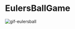 # EulersBallGame
 
 <img src="https://i.ibb.co/CsCHCWB/gif-eulersball.gif" alt="gif-eulersball" border="0"></a><br /><a target='_blank' href='https://imgbb.com/'>
